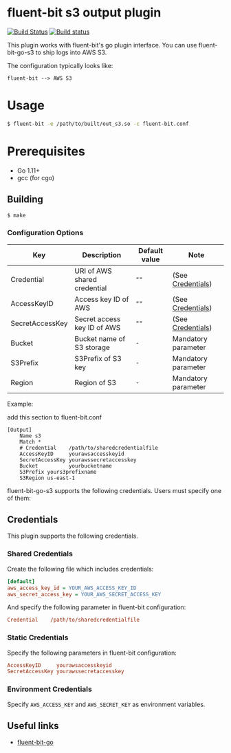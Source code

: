 # fluent-bit s3 output plugin

[![Build Status](https://travis-ci.org/cosmo0920/fluent-bit-go-s3.svg?branch=master)](https://travis-ci.org/cosmo0920/fluent-bit-go-s3)
[![Build status](https://ci.appveyor.com/api/projects/status/93vh3rocl4yxcmg6/branch/master?svg=true)](https://ci.appveyor.com/project/cosmo0920/fluent-bit-go-s3/branch/master)

This plugin works with fluent-bit's go plugin interface. You can use fluent-bit-go-s3 to ship logs into AWS S3.

The configuration typically looks like:

```graphviz
fluent-bit --> AWS S3
```

# Usage

```bash
$ fluent-bit -e /path/to/built/out_s3.so -c fluent-bit.conf
```

# Prerequisites

* Go 1.11+
* gcc (for cgo)

## Building

```bash
$ make
```

### Configuration Options

| Key             | Description                   | Default value | Note                            |
|-----------------|-------------------------------|---------------|---------------------------------|
| Credential      | URI of AWS shared credential  | `""`          |(See [Credentials](#credentials))|
| AccessKeyID     | Access key ID of AWS          | `""`          |(See [Credentials](#credentials))|
| SecretAccessKey | Secret access key ID of AWS   | `""`          |(See [Credentials](#credentials))|
| Bucket          | Bucket name of S3 storage     | `-`           | Mandatory parameter             |
| S3Prefix        | S3Prefix of S3 key            | `-`           | Mandatory parameter             |
| Region          | Region of S3                  | `-`           | Mandatory parameter             |

Example:

add this section to fluent-bit.conf

```properties
[Output]
    Name s3
    Match *
    # Credential    /path/to/sharedcredentialfile
    AccessKeyID     yourawsaccesskeyid
    SecretAccessKey yourawssecretaccesskey
    Bucket          yourbucketname
    S3Prefix yours3prefixname
    S3Region us-east-1
```

fluent-bit-go-s3 supports the following credentials. Users must specify one of them:

## Credentials

This plugin supports the following credentials.

### Shared Credentials

Create the following file which includes credentials:

```ini
[default]
aws_access_key_id = YOUR_AWS_ACCESS_KEY_ID
aws_secret_access_key = YOUR_AWS_SECRET_ACCESS_KEY
```

And specify the following parameter in fluent-bit configuration:

```ini
Credential    /path/to/sharedcredentialfile
```

### Static Credentials

Specify the following parameters in fluent-bit configuration:

```ini
AccessKeyID     yourawsaccesskeyid
SecretAccessKey yourawssecretaccesskey
```

### Environment Credentials

Specify `AWS_ACCESS_KEY` and `AWS_SECRET_KEY` as environment variables.

## Useful links

* [fluent-bit-go](https://github.com/fluent/fluent-bit-go)
